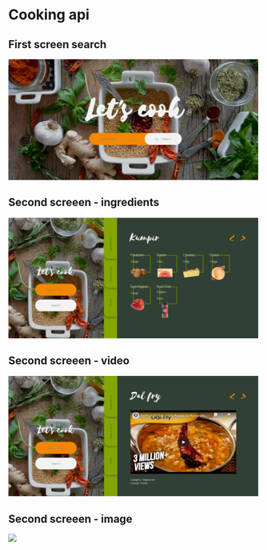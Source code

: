 <h1>Cooking api</h1>
<h2>First screen search</h2>
<img src="/cooking__first-screen.png" width="500">
<h2>Second screeen - ingredients</h2>
<img src="/cooking__second-screen-ingredients.png" width="500">
<h2>Second screeen - video</h2>
<img src="/cooking__second-screen-video.png" width="500">
<h2>Second screeen - image</h2>
<img src="/cooking__second-screen-imaage.png" width="500">
